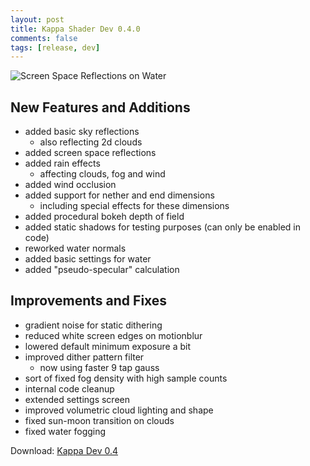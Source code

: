 ```yaml
---
layout: post
title: Kappa Shader Dev 0.4.0
comments: false
tags: [release, dev]
---
```


![Screen Space Reflections on Water](https://raw.githubusercontent.com/rre36/glsl_kappa/gh-pages/img/dev0.4.0_ssr.jpg)

<h2>New Features and Additions</h2>

* added basic sky reflections
  * also reflecting 2d clouds
* added screen space reflections
* added rain effects
  * affecting clouds, fog and wind
* added wind occlusion
* added support for nether and end dimensions
  * including special effects for these dimensions
* added procedural bokeh depth of field
* added static shadows for testing purposes (can only be enabled in code)
* reworked water normals
* added basic settings for water
* added "pseudo-specular" calculation

<h2>Improvements and Fixes</h2>

* gradient noise for static dithering 
* reduced white screen edges on motionblur
* lowered default minimum exposure a bit
* improved dither pattern filter
  * now using faster 9 tap gauss
* sort of fixed fog density with high sample counts
* internal code cleanup
* extended settings screen
* improved volumetric cloud lighting and shape
* fixed sun-moon transition on clouds
* fixed water fogging

Download: [Kappa Dev 0.4](https://github.com/rre36/glsl_kappa/releases/download/v0.4/Kappa_dev0.4.0.zip)